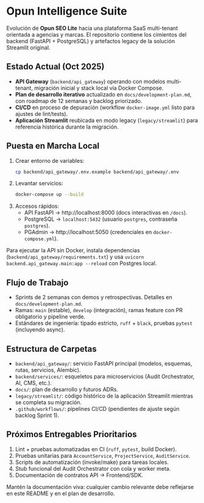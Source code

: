 # Opun Intelligence Suite

Evolución de **Opun SEO Lite** hacia una plataforma SaaS multi-tenant orientada a agencias y marcas. El repositorio contiene los cimientos del backend (FastAPI + PostgreSQL) y artefactos legacy de la solución Streamlit original.

## Estado Actual (Oct 2025)
- **API Gateway** (`backend/api_gateway`) operando con modelos multi-tenant, migración inicial y stack local vía Docker Compose.
- **Plan de desarrollo iterativo** actualizado en `docs/development-plan.md`, con roadmap de 12 semanas y backlog priorizado.
- **CI/CD** en proceso de depuración (workflow `docker-image.yml` listo para ajustes de lint/tests).
- **Aplicación Streamlit** reubicada en modo legacy (`legacy/streamlit`) para referencia histórica durante la migración.

## Puesta en Marcha Local
1. Crear entorno de variables:
   ```bash
   cp backend/api_gateway/.env.example backend/api_gateway/.env
   ```
2. Levantar servicios:
   ```bash
   docker-compose up --build
   ```
3. Accesos rápidos:
   - API FastAPI → http://localhost:8000 (docs interactivas en `/docs`).
   - PostgreSQL → `localhost:5432` (usuario `postgres`, contraseña `postgres`).
   - PGAdmin → http://localhost:5050 (credenciales en `docker-compose.yml`).

Para ejecutar la API sin Docker, instala dependencias (`backend/api_gateway/requirements.txt`) y usa `uvicorn backend.api_gateway.main:app --reload` con Postgres local.

## Flujo de Trabajo
- Sprints de 2 semanas con demos y retrospectivas. Detalles en `docs/development-plan.md`.
- Ramas: `main` (estable), `develop` (integración), ramas feature con PR obligatorio y pipeline verde.
- Estándares de ingeniería: tipado estricto, `ruff` + `black`, pruebas `pytest` (incluyendo async).

## Estructura de Carpetas
- `backend/api_gateway/`: servicio FastAPI principal (modelos, esquemas, rutas, servicios, Alembic).
- `backend/services/`: esqueletos para microservicios (Audit Orchestrator, AI, CMS, etc.).
- `docs/`: plan de desarrollo y futuros ADRs.
- `legacy/streamlit/`: código histórico de la aplicación Streamlit mientras se completa su migración.
- `.github/workflows/`: pipelines CI/CD (pendientes de ajuste según backlog Sprint 1).

## Próximos Entregables Prioritarios
1. Lint + pruebas automatizadas en CI (`ruff`, `pytest`, build Docker).
2. Pruebas unitarias para `AccountService`, `ProjectService`, `AuditService`.
3. Scripts de automatización (invoke/make) para tareas locales.
4. Stub funcional del Audit Orchestrator con cola y worker meta.
5. Documentación de contratos API → Frontend/SDK.

Mantén la documentación viva: cualquier cambio relevante debe reflejarse en este README y en el plan de desarrollo.
